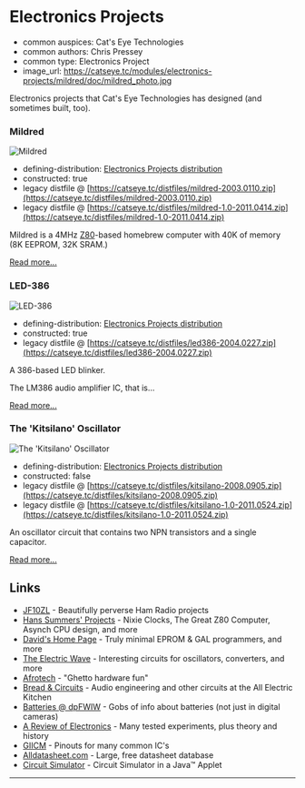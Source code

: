 Electronics Projects
====================

*   common auspices: Cat's Eye Technologies
*   common authors: Chris Pressey
*   common type: Electronics Project
*   image_url: https://catseye.tc/modules/electronics-projects/mildred/doc/mildred_photo.jpg

Electronics projects that Cat's Eye Technologies has designed (and sometimes built, too).

### Mildred

![Mildred](https://catseye.tc/modules/electronics-projects/mildred/doc/mildred_photo.jpg)

*   defining-distribution: [Electronics Projects distribution](https://catseye.tc/distribution/Electronics_Projects_distribution)
*   constructed: true
*   legacy distfile @ [https://catseye.tc/distfiles/mildred-2003.0110.zip](https://catseye.tc/distfiles/mildred-2003.0110.zip)
*   legacy distfile @ [https://catseye.tc/distfiles/mildred-1.0-2011.0414.zip](https://catseye.tc/distfiles/mildred-1.0-2011.0414.zip)

Mildred is a 4MHz [Z80][]-based homebrew computer with 40K of memory (8K EEPROM, 32K SRAM.)

[Read more...](https://github.com/catseye/Electronics-Projects/tree/master/mildred)

### LED-386

![LED-386](https://catseye.tc/modules/electronics-projects/led386/doc/led386_photo.jpg)

*   defining-distribution: [Electronics Projects distribution](https://catseye.tc/distribution/Electronics_Projects_distribution)
*   constructed: true
*   legacy distfile @ [https://catseye.tc/distfiles/led386-2004.0227.zip](https://catseye.tc/distfiles/led386-2004.0227.zip)

A 386-based LED blinker.

The LM386 audio amplifier IC, that is...

[Read more...](https://github.com/catseye/Electronics-Projects/tree/master/led386)

### The 'Kitsilano' Oscillator

![The 'Kitsilano' Oscillator](https://catseye.tc/modules/electronics-projects/kitsilano/kitsilano.png)

*   defining-distribution: [Electronics Projects distribution](https://catseye.tc/distribution/Electronics_Projects_distribution)
*   constructed: false
*   legacy distfile @ [https://catseye.tc/distfiles/kitsilano-2008.0905.zip](https://catseye.tc/distfiles/kitsilano-2008.0905.zip)
*   legacy distfile @ [https://catseye.tc/distfiles/kitsilano-1.0-2011.0524.zip](https://catseye.tc/distfiles/kitsilano-1.0-2011.0524.zip)

An oscillator circuit that contains two NPN transistors and a single capacitor.

[Read more...](https://github.com/catseye/Electronics-Projects/tree/master/kitsilano)

Links
-----

* [JF10ZL](http://www.intio.or.jp/jf10zl/) - Beautifully perverse Ham Radio projects
* [Hans Summers' Projects](http://www.hanssummers.com/) - Nixie Clocks, The Great Z80 Computer, Asynch CPU design, and more
* [David's Home Page](https://web.archive.org/web/20130302001557/http://www.dsaprojects.110mb.com/) - Truly minimal EPROM &amp; GAL programmers, and more
* [The Electric Wave](http://www.reocities.com/CapeCanaveral/Lab/5185/electronics.html) - Interesting circuits for oscillators, converters, and more
* [Afrotech](http://www.afrotechmods.com/) - "Ghetto hardware fun"
* [Bread &amp; Circuits](http://www.all-electric.com/b&amp;cmain.html) - Audio engineering and other circuits at the All Electric Kitchen
* [Batteries @ dpFWIW](https://web.archive.org/web/20131121103753/http://dpfwiw.com/batteries.htm) - Gobs of info about batteries (not just in digital cameras)
* [A Review of Electronics](http://mysite.du.edu/~etuttle/electron/elecindx.htm) - Many tested experiments, plus theory and history
* [GIICM](http://www.kingswood-consulting.co.uk/giicm/) - Pinouts for many common IC's
* [Alldatasheet.com](http://www.alldatasheet.com/) - Large, free datasheet database
* [Circuit Simulator](http://www.falstad.com/circuit/) - Circuit Simulator in a Java™ Applet

- - - -

[Z80]: ../article/Retrocomputing.md#z80

